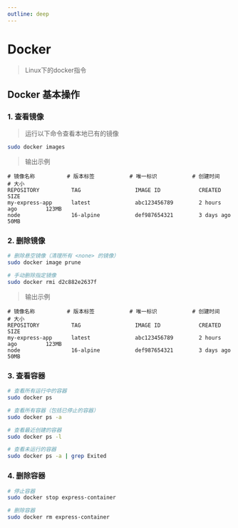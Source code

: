 ```yaml
---
outline: deep
---
```


# Docker
>Linux下的docker指令
## Docker 基本操作
### 1. 查看镜像
>运行以下命令查看本地已有的镜像
```bash
sudo docker images
```
>输出示例
```
# 镜像名称          # 版本标签           # 唯一标识           # 创建时间           # 大小
REPOSITORY          TAG                 IMAGE ID            CREATED             SIZE
my-express-app      latest              abc123456789        2 hours ago         123MB
node                16-alpine           def987654321        3 days ago          50MB
```
### 2. 删除镜像
```bash
# 删除悬空镜像（清理所有 <none> 的镜像）
sudo docker image prune

# 手动删除指定镜像
sudo docker rmi d2c882e2637f
```
>输出示例
```
# 镜像名称          # 版本标签           # 唯一标识           # 创建时间           # 大小
REPOSITORY          TAG                 IMAGE ID            CREATED             SIZE
my-express-app      latest              abc123456789        2 hours ago         123MB
node                16-alpine           def987654321        3 days ago          50MB
```

### 3. 查看容器
```bash
# 查看所有运行中的容器
sudo docker ps

# 查看所有容器（包括已停止的容器）
sudo docker ps -a

# 查看最近创建的容器
sudo docker ps -l

# 查看未运行的容器
sudo docker ps -a | grep Exited
```
### 4. 删除容器
```bash
# 停止容器
sudo docker stop express-container

# 删除容器
sudo docker rm express-container
```
